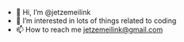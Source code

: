 - 👋 Hi, I’m @jetzemeilink
- 👀 I’m interested in lots of things related to coding
- 📫 How to reach me jetzemeilink@gmail.com
